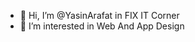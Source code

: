 - 👋 Hi, I’m @YasinArafat in FIX IT Corner
- 👀 I’m interested in Web And App Design
<!---
Yasinfix/Yasinfix is a ✨ special ✨ repository because its `README.md` (this file) appears on your GitHub profile.
You can click the Preview link to take a look at your changes.
--->
